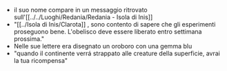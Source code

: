 - il suo nome compare in un messaggio ritrovato sull'[[../../Luoghi/Redania/Redania - Isola di Inis]] 
- "[[../Isola di Inis/Clarota]] , sono contento di sapere che gli esperimenti proseguono bene. L'obelisco deve essere liberato entro settimana prossima."
- Nelle sue lettere era disegnato un oroboro con una gemma blu
- "quando il continente verrá strappato alle creature della superficie, avrai la tua ricompensa"